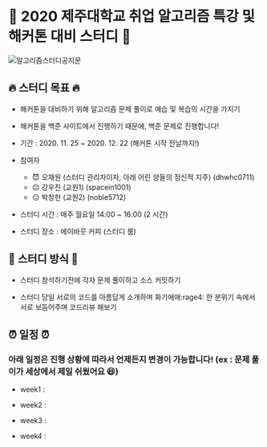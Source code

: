 # :bell: 2020 제주대학교 취업 알고리즘 특강 및 해커톤 대비 스터디 :bell:
![알고리즘스터디공지문](https://user-images.githubusercontent.com/41986911/100195553-dbf7f080-2f3a-11eb-925e-4100d1b6fc66.jpeg)

## :fire: 스터디 목표 :fire:
* 해커톤을 대비하기 위해 알고리즘 문제 풀이로 예습 및 복습의 시간을 가지기
* 해커톤을 백준 사이트에서 진행하기 때문에, 백준 문제로 진행합니다!

* 기간 : 2020. 11. 25 ~ 2020. 12. 22 (해커톤 시작 전날까지!)

* 참여자 
  * :smiling_imp: 오재원 (스터디 관리자이자, 아래 어린 양들의 정신적 지주) (dhwhc0711)
  * :neutral_face: 강우진 (교원1) (spacein1001)
  * :neutral_face: 박창헌 (교원2)  (noble5712)
  
* 스터디 시간 : 매주 월요일 14:00 ~ 16:00 (2 시간)

* 스터디 장소 : 에이바웃 커피 (스터디 룸)

## :school_satchel: 스터디 방식 :school_satchel:
* 스터디 참석하기전에 각자 문제 풀이하고 소스 커밋하기

* 스터디 당일 서로의 코드를 아름답게 소개하며 화기애애:rage4: 한 분위기 속에서 서로 보듬어주며 코드리뷰 해보기

## :alarm_clock: 일정 :alarm_clock:
### 아래 일정은 진행 상황에 따라서 언제든지 변경이 가능합니다! (ex : 문제 풀이가 세상에서 제일 쉬웠어요 :laughing:)

* week1 : 

* week2 : 

* week3 : 

* week4 : 
